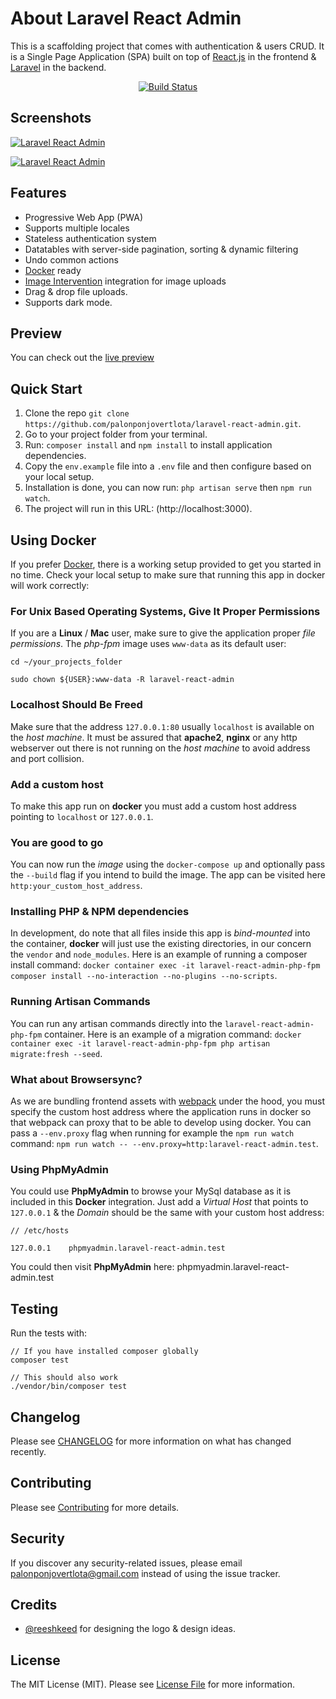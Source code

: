 # About Laravel React Admin

This is a scaffolding project that comes with authentication &
users CRUD. It is a Single Page Application (SPA) built on top of [React.js](https://reactjs.org)
in the frontend & [Laravel](https://laravel.com) in the backend.

<p align="center">
    <a href="https://github.com/palonponjovertlota/laravel-react-admin/actions" title="Actions">
        <img src="https://github.com/palonponjovertlota/laravel-react-admin/workflows/Actions/badge.svg" alt="Build Status">
    </a>
</p>

## Screenshots

[![Laravel React Admin](https://user-images.githubusercontent.com/42484695/65893634-d9534700-e3da-11e9-84a1-20de8c6b4ced.png)](https://github.com/palonponjovertlota/laravel-react-admin)

[![Laravel React Admin](https://user-images.githubusercontent.com/42484695/65893636-d9534700-e3da-11e9-91c1-0d098a5e4301.png)](https://github.com/palonponjovertlota/laravel-react-admin)

## Features

-   Progressive Web App (PWA)
-   Supports multiple locales
-   Stateless authentication system
-   Datatables with server-side pagination, sorting & dynamic filtering
-   Undo common actions
-   [Docker](https://www.docker.com) ready
-   [Image Intervention](http://image.intervention.io/) integration for image uploads
-   Drag & drop file uploads.
-   Supports dark mode.

## Preview

You can check out the [live preview](https://laravel-react-admin.herokuapp.com)

## Quick Start

1. Clone the repo `git clone https://github.com/palonponjovertlota/laravel-react-admin.git`.
2. Go to your project folder from your terminal.
3. Run: `composer install` and `npm install` to install application dependencies.
4. Copy the `env.example` file into a `.env` file and then configure based on your local setup.
5. Installation is done, you can now run: `php artisan serve` then `npm run watch`.
6. The project will run in this URL: (http://localhost:3000).

## Using Docker

If you prefer [Docker](https://www.docker.com), there is a working setup provided to get you started in no time.
Check your local setup to make sure that running this app in docker will work correctly:

### For Unix Based Operating Systems, Give It Proper Permissions

If you are a **Linux** / **Mac** user, make sure to give the application proper _file permissions_. The _php-fpm_ image uses `www-data` as its default user:

```
cd ~/your_projects_folder

sudo chown ${USER}:www-data -R laravel-react-admin
```

### Localhost Should Be Freed

Make sure that the address `127.0.0.1:80` usually `localhost` is available on the _host machine_. It must be assured that **apache2**, **nginx** or any http webserver out there is not running on the _host machine_ to avoid address and port collision.

### Add a custom host

To make this app run on **docker** you must add a custom host address pointing to `localhost` or `127.0.0.1`.

### You are good to go

You can now run the _image_ using the `docker-compose up` and optionally pass the `--build` flag if you intend to build the image. The app can be visited here `http:your_custom_host_address`.

### Installing PHP & NPM dependencies

In development, do note that all files inside this app is _bind-mounted_ into the container, **docker** will just use the existing directories, in our concern the `vendor` and `node_modules`. Here is an example of running a composer install command: `docker container exec -it laravel-react-admin-php-fpm composer install --no-interaction --no-plugins --no-scripts`.

### Running Artisan Commands

You can run any artisan commands directly into the `laravel-react-admin-php-fpm` container. Here is an example of a migration command: `docker container exec -it laravel-react-admin-php-fpm php artisan migrate:fresh --seed`.

### What about Browsersync?

As we are bundling frontend assets with [webpack](https://webpack.js.org/) under the hood, you must specify the custom host address where the application runs in docker so that webpack can proxy that to be able to develop using docker. You can pass a `--env.proxy` flag when running for example the `npm run watch` command: `npm run watch -- --env.proxy=http:laravel-react-admin.test`.

### Using PhpMyAdmin

You could use **PhpMyAdmin** to browse your MySql database as it is included in this **Docker** integration. Just add a _Virtual Host_ that points to `127.0.0.1` & the _Domain_ should be the same with your custom host address:

```
// /etc/hosts

127.0.0.1    phpmyadmin.laravel-react-admin.test
```

You could then visit **PhpMyAdmin** here: phpmyadmin.laravel-react-admin.test

## Testing

Run the tests with:

```
// If you have installed composer globally
composer test

// This should also work
./vendor/bin/composer test
```

## Changelog

Please see [CHANGELOG](https://github.com/palonponjovertlota/laravel-react-admin/blob/master/CHANGELOG.md) for more information on what has changed recently.

## Contributing

Please see [Contributing](https://github.com/palonponjovertlota/laravel-react-admin/blob/master/Contributing.md) for more details.

## Security

If you discover any security-related issues, please email [palonponjovertlota@gmail.com](mailto:palonponjovertlota@gmail.com) instead of using the issue tracker.

## Credits

-   [@reeshkeed](https://github.com/reeshkeed) for designing the logo & design ideas.

## License

The MIT License (MIT). Please see [License File](https://github.com/palonponjovertlota/laravel-react-admin/blob/master/LICENSE) for more information.
